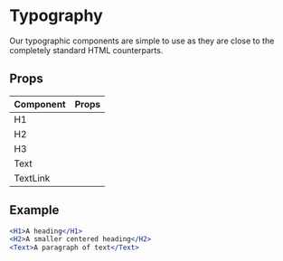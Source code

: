 # Typography

Our typographic components are simple to use as they are close to the completely standard HTML counterparts.

## Props

| Component  | Props |
| ---------- | ----  |
| H1         |       |
| H2         |       |
| H3         |       |
| Text       |       |
| TextLink   |       |

## Example
```jsx
<H1>A heading</H1>
<H2>A smaller centered heading</H2>
<Text>A paragraph of text</Text>
```
